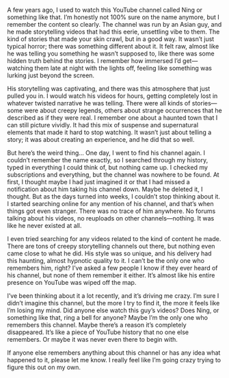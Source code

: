 
A few years ago, I used to watch this YouTube channel called Ning or something like that. I’m honestly not 100% sure on the name anymore, but I remember the content so clearly. The channel was run by an Asian guy, and he made storytelling videos that had this eerie, unsettling vibe to them. The kind of stories that made your skin crawl, but in a good way. It wasn’t just typical horror; there was something different about it. It felt raw, almost like he was telling you something he wasn’t supposed to, like there was some hidden truth behind the stories. I remember how immersed I’d get—watching them late at night with the lights off, feeling like something was lurking just beyond the screen.

His storytelling was captivating, and there was this atmosphere that just pulled you in. I would watch his videos for hours, getting completely lost in whatever twisted narrative he was telling. There were all kinds of stories—some were about creepy legends, others about strange occurrences that he described as if they were real. I remember one about a haunted town that I can still picture vividly. It had this mix of suspense and supernatural elements that made it hard to stop watching. It wasn’t just about telling a story; it was about creating an experience, and he did that so well.

But here’s the weird thing… One day, I went to find his channel again. I couldn’t remember the name exactly, so I searched through my history, typed in everything I could think of, but nothing came up. I checked my subscriptions and everything, but the channel was nowhere to be found. At first, I thought maybe I had just imagined it or that I had missed a notification about him taking his channel down. Maybe he deleted it, I thought. But as the days turned into weeks, I couldn’t stop thinking about it. I started searching online for any mention of his channel, and that’s when things got even stranger. There was no trace of him anywhere. No forums talking about his videos, no reuploads on other channels—nothing. It was like he never existed at all.

I even tried searching for any videos related to the kind of content he made. There are tons of creepy storytelling channels out there, but nothing even came close to what he did. His style was so unique, and his delivery had this haunting, almost hypnotic quality to it. I can’t be the only one who remembers him, right? I’ve asked a few people I know if they ever heard of his channel, but none of them remember it either. It’s almost like his entire presence on YouTube was wiped off the map.

I’ve been thinking about it a lot recently, and it’s driving me crazy. I’m sure I didn’t imagine this channel, but the more I try to find it, the more it feels like I’m losing my mind. Did anyone else watch this guy’s videos? Does Ning, or something like that, ring a bell for anyone? Maybe I’m the only one who remembers this channel. Maybe there’s a reason it’s completely disappeared. It’s like a piece of YouTube history that no one else remembers. Or maybe it was never even there to begin with.

If anyone else remembers anything about this channel or has any idea what happened to it, please let me know. I really feel like I’m going crazy trying to figure this out on my own.